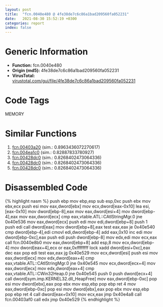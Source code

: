 ```yaml
---
layout: post
title:  "fcn.0040e480 @ 4fe38de7c6c86a1bad209560fa052231"
date:   2021-08-30 15:52:19 +0300
categories: report
index: false
---
```


# Generic Information
- **Function:** fcn.0040e480
- **Origin (md5):** 4fe38de7c6c86a1bad209560fa052231
- **VirusTotal:** [virustotal.com/gui/file/4fe38de7c6c86a1bad209560fa052231][virustotal_ref]

# Code Tags
<span class="tag" id="MEMORY">MEMORY</span>


# Similar Functions

1. [fcn.00403a20][similar_1_ref] (sim.: 0.8963436072270617)
2. [fcn.004ea1c0][similar_2_ref] (sim.: 0.82887833780927)
3. [fcn.00428dc0][similar_3_ref] (sim.: 0.8268402473064336)
4. [fcn.00428dc0][similar_4_ref] (sim.: 0.8268402473064336)
5. [fcn.00428dc0][similar_5_ref] (sim.: 0.8268402473064336)


# Disassembled Code

{% highlight nasm %}
push ebp
mov ebp,esp
sub esp,0xc
push ebx
mov ebx,ecx
push esi
mov eax,dword[ebx]
mov ecx,dword[eax-0x10]
lea esi,[eax-0x10]
mov dword[ebp-8],eax
mov eax,dword[esi+4]
mov dword[ebp-4],eax
mov eax,dword[ecx]
cmp eax,vtable.ATL::CAtlStringMgr.0
jne 0x40e536
mov eax,dword[ecx]
push edi
mov edi,dword[ebp+8]
push 1
push edi
call dword[eax]
mov dword[ebp+8],eax
test eax,eax
je 0x40e540
cmp dword[ebp-4],edi
cmovl edi,dword[ebp-4]
add eax,0x10
inc edi
mov dword[ebp-0xc],eax
push edi
push dword[ebp-8]
mov edx,edi
mov ecx,eax
call fcn.0040e8b0
mov eax,dword[ebp+8]
add esp,8
mov ecx,dword[ebp-4]
mov dword[eax+4],ecx
or eax,0xffffffff
lock xadd dword[esi+0xc],eax
dec eax
pop edi
test eax,eax
jg 0x40e529
mov ecx,dword[esi]
push esi
mov eax,dword[ecx]
mov edx,dword[eax+4]
cmp eax,vtable.ATL::CAtlStringMgr.0
jne 0x40e545
mov ecx,dword[ecx+4]
mov eax,dword[ecx]
mov edx,dword[eax+4]
cmp eax,vtable.ATL::CWin32Heap.0
jne 0x40e545
push 0
push dword[ecx+4]
call dword[sym.imp.KERNEL32.dll_HeapFree]
mov eax,dword[ebp-0xc]
pop esi
mov dword[ebx],eax
pop ebx
mov esp,ebp
pop ebp
ret 4
mov eax,dword[ebp-0xc]
pop esi
mov dword[ebx],eax
pop ebx
mov esp,ebp
pop ebp
ret 4
call dword[eax+0x10]
mov ecx,eax
jmp 0x40e4a8
call fcn.00403af0
call edx
jmp 0x40e529
{% endhighlight %}


[similar_1_ref]: /report/fcn.00403a20@4fe38de7c6c86a1bad209560fa052231
[similar_2_ref]: /report/fcn.004ea1c0@4fe38de7c6c86a1bad209560fa052231
[similar_3_ref]: /report/fcn.00428dc0@9868510768324dde7e5ccf745520e27a
[similar_4_ref]: /report/fcn.00428dc0@60b56bcd9822c2761bd5abef67177c49
[similar_5_ref]: /report/fcn.00428dc0@b087b9611605c28cc2f86356efd33bcb
[virustotal_ref]: https://www.virustotal.com/gui/file/4fe38de7c6c86a1bad209560fa052231